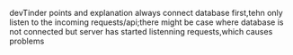 devTinder points and explanation
always connect database first,tehn only listen to the incoming requests/api;there might be case where database is not connected but server has started listenning requests,which causes problems